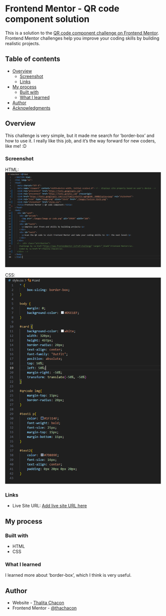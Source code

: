 # Frontend Mentor - QR code component solution

This is a solution to the [QR code component challenge on Frontend Mentor](https://www.frontendmentor.io/challenges/qr-code-component-iux_sIO_H). Frontend Mentor challenges help you improve your coding skills by building realistic projects. 

## Table of contents

- [Overview](#overview)
  - [Screenshot](#screenshot)
  - [Links](#links)
- [My process](#my-process)
  - [Built with](#built-with)
  - [What I learned](#what-i-learned)
- [Author](#author)
- [Acknowledgments](#acknowledgments)


## Overview
This challenge is very simple, but it made me search for ‘border-box’ and how to use it. I really like this job, and it’s the way forward for new coders, like me! :D


### Screenshot

HTML:
![](./images/Captura%20de%20tela%202024-04-16%20163527.png)

CSS:
![](./images/Captura%20de%20tela%202024-04-16%20163540.png)


### Links

- Live Site URL: [Add live site URL here](https://qrcode-chalenge.netlify.app/)

## My process

### Built with

- HTML
- CSS 

### What I learned

I learned more about ‘border-box’, which I think is very useful.


## Author

- Website - [Thalita Chacon](https://github.com/thachacon)
- Frontend Mentor - [@thachacon](https://www.frontendmentor.io/profile/thachacon)
